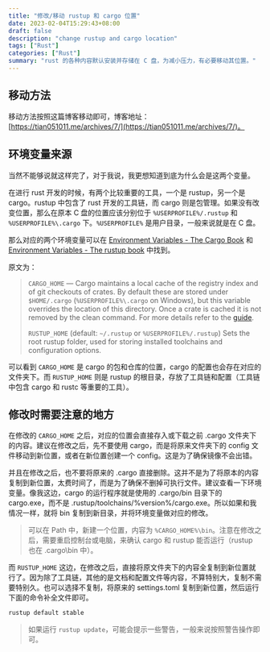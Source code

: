 ```yaml
---
title: "修改/移动 rustup 和 cargo 位置"
date: 2023-02-04T15:29:43+08:00
draft: false
description: "change rustup and cargo location"
tags: ["Rust"]
categories: ["Rust"]
summary: "rust 的各种内容默认安装并存储在 C 盘，为减小压力，有必要移动其位置。"
---
```


## 移动方法
移动方法按照这篇博客移动即可，博客地址：[https://tian051011.me/archives/7/](https://tian051011.me/archives/7/)。

## 环境变量来源
当然不能够说就这样完了，对于我说，我更想知道到底为什么会是这两个变量。

在进行 rust 开发的时候，有两个比较重要的工具，一个是 rustup，另一个是 cargo。rustup 中包含了 rust 开发的工具链，而 cargo 则是包管理。如果没有改变位置，那么在原本 C 盘的位置应该分别位于 `%USERPROFILE%/.rustup` 和 `%USERPROFILE%\.cargo` 下。`%USERPROFILE%` 是用户目录，一般来说就是在 C 盘。

那么对应的两个环境变量可以在 [Environment Variables - The Cargo Book](https://doc.rust-lang.org/cargo/reference/environment-variables.html) 和 [Environment Variables - The rustup book](https://rust-lang.github.io/rustup/environment-variables.html) 中找到。

原文为：
> `CARGO_HOME` — Cargo maintains a local cache of the registry index and of git checkouts of crates. By default these are stored under `$HOME/.cargo` (`%USERPROFILE%\.cargo` on Windows), but this variable overrides the location of this directory. Once a crate is cached it is not removed by the clean command. For more details refer to the [guide](https://doc.rust-lang.org/cargo/guide/cargo-home.html).
> 
> `RUSTUP_HOME` (default: `~/.rustup` or `%USERPROFILE%/.rustup`) Sets the root rustup folder, used for storing installed toolchains and configuration options.

可以看到 `CARGO_HOME` 是 cargo 的包和仓库的位置，cargo 的配置也会存在对应的文件夹下。而 `RUSTUP_HOME` 则是 rustup 的根目录，存放了工具链和配置（工具链中包含 cargo 和 rustc 等重要的工具）。

## 修改时需要注意的地方
在修改的 `CARGO_HOME` 之后，对应的位置会直接存入或下载之前 .cargo 文件夹下的内容。建议在修改之后，先不要使用 cargo，而是将原来文件夹下的 config 文件移动到新位置，或者在新位置创建一个 config。这是为了确保镜像不会出错。

并且在修改之后，也不要将原来的 .cargo 直接删除。这并不是为了将原本的内容复制到新位置，太费时间了，而是为了确保不删掉可执行文件。建议查看一下环境变量。像我这边，cargo 的运行程序就是使用的 .cargo/bin 目录下的 cargo.exe，而不是 .rustup/toolchains/%version%/cargo.exe。所以如果和我情况一样，就将 bin 复制到新目录，并将环境变量做对应的修改。

> 可以在 Path 中，新建一个位置，内容为 `%CARGO_HOME%\bin`。注意在修改之后，需要重启控制台或电脑，来确认 cargo 和 rustup 能否运行（rustup 也在 .cargo\bin 中）。

而 `RUSTUP_HOME` 这边，在修改之后，直接将原文件夹下的内容全复制到新位置就行了。因为除了工具链，其他的是文档和配置文件等内容，不算特别大，复制不需要特别久。也可以选择不复制，将原来的 settings.toml 复制到新位置，然后运行下面的命令补全文件即可。
```sh
rustup default stable
```

> 如果运行 `rustup update`，可能会提示一些警告，一般来说按照警告操作即可。